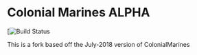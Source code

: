  # Colonial Marines ALPHA
 [![Build Status]()
 
 This is a fork based off the July-2018 version of ColonialMarines
